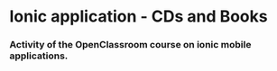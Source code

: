 # Ionic application - CDs and Books


### Activity of the OpenClassroom course on ionic mobile applications.